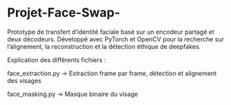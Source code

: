 # Projet-Face-Swap-
Prototype de transfert d’identité faciale basé sur un encodeur partagé et deux décodeurs. Développé avec PyTorch et OpenCV pour la recherche sur l’alignement, la reconstruction et la détection éthique de deepfakes.

Explication des différents fichiers : 

face_extraction.py -> Extraction frame par frame, détection et alignement des visages 

face_masking.py -> Masque binaire du visage 

